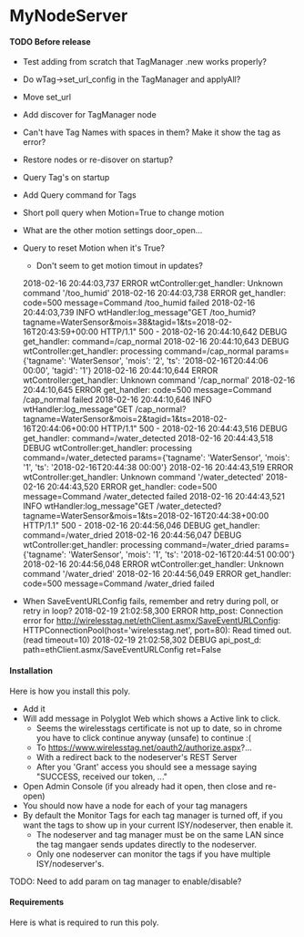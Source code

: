 # MyNodeServer

#### TODO Before release
- Test adding from scratch that TagManager .new works properly?
- Do wTag->set_url_config in the TagManager and applyAll?
- Move set_url
- Add discover for TagManager node
- Can't have Tag Names with spaces in them? Make it show the tag as error?
- Restore nodes or re-disover on startup?
- Query Tag's on startup
- Add Query command for Tags
- Short poll query when Motion=True to change motion
- What are the other motion settings door_open...
- Query to reset Motion when it's True?
  - Don't seem to get motion timout in updates?

  2018-02-16 20:44:03,737 ERROR    wtController:get_handler: Unknown command '/too_humid'
2018-02-16 20:44:03,738 ERROR    get_handler: code=500 message=Command /too_humid failed
2018-02-16 20:44:03,739 INFO     wtHandler:log_message"GET /too_humid?tagname=WaterSensor&mois=38&tagid=1&ts=2018-02-16T20:43:59+00:00 HTTP/1.1" 500 -
2018-02-16 20:44:10,642 DEBUG    get_handler: command=/cap_normal
2018-02-16 20:44:10,643 DEBUG    wtController:get_handler: processing command=/cap_normal params={'tagname': 'WaterSensor', 'mois': '2', 'ts': '2018-02-16T20:44:06 00:00', 'tagid': '1'}
2018-02-16 20:44:10,644 ERROR    wtController:get_handler: Unknown command '/cap_normal'
2018-02-16 20:44:10,645 ERROR    get_handler: code=500 message=Command /cap_normal failed
2018-02-16 20:44:10,646 INFO     wtHandler:log_message"GET /cap_normal?tagname=WaterSensor&mois=2&tagid=1&ts=2018-02-16T20:44:06+00:00 HTTP/1.1" 500 -
2018-02-16 20:44:43,516 DEBUG    get_handler: command=/water_detected
2018-02-16 20:44:43,518 DEBUG    wtController:get_handler: processing command=/water_detected params={'tagname': 'WaterSensor', 'mois': '1', 'ts': '2018-02-16T20:44:38 00:00'}
2018-02-16 20:44:43,519 ERROR    wtController:get_handler: Unknown command '/water_detected'
2018-02-16 20:44:43,520 ERROR    get_handler: code=500 message=Command /water_detected failed
2018-02-16 20:44:43,521 INFO     wtHandler:log_message"GET /water_detected?tagname=WaterSensor&mois=1&ts=2018-02-16T20:44:38+00:00 HTTP/1.1" 500 -
2018-02-16 20:44:56,046 DEBUG    get_handler: command=/water_dried
2018-02-16 20:44:56,047 DEBUG    wtController:get_handler: processing command=/water_dried params={'tagname': 'WaterSensor', 'mois': '1', 'ts': '2018-02-16T20:44:51 00:00'}
2018-02-16 20:44:56,048 ERROR    wtController:get_handler: Unknown command '/water_dried'
2018-02-16 20:44:56,049 ERROR    get_handler: code=500 message=Command /water_dried failed

- When SaveEventURLConfig fails, remember and retry during poll, or retry in loop?
2018-02-19 21:02:58,300 ERROR    http_post: Connection error for http://wirelesstag.net/ethClient.asmx/SaveEventURLConfig: HTTPConnectionPool(host='wirelesstag.net', port=80): Read timed out. (read timeout=10)
2018-02-19 21:02:58,302 DEBUG    api_post_d: path=ethClient.asmx/SaveEventURLConfig ret=False

#### Installation

Here is how you install this poly.

- Add it
- Will add message in Polyglot Web which shows a Active link to click.
  - Seems the wirelesstags certificate is not up to date, so in chrome you have to click continue anyway (unsafe) to continue :(
  - To https://www.wirelesstag.net/oauth2/authorize.aspx?...
  - With a redirect back to the nodeserver's REST Server
  - After you 'Grant' access you should see a message saying "SUCCESS, received our token, ..."
- Open Admin Console (if you already had it open, then close and re-open)
- You should now have a node for each of your tag managers
- By default the Monitor Tags for each tag manager is turned off, if you want the tags to show up in your current ISY/nodeserver, then enable it.
   - The nodeserver and tag manager must be on the same LAN since the tag mangaer sends updates directly to the nodeserver.
   - Only one nodeserver can monitor the tags if you have multiple ISY/nodeserver's.

TODO: Need to add param on tag manager to enable/disable?

#### Requirements

Here is what is required to run this poly.
